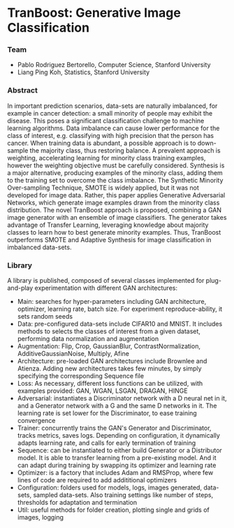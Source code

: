 # TranBoost: Generative Image Classification

### Team
- Pablo Rodriguez Bertorello, Computer Science, Stanford University
- Liang Ping Koh, Statistics, Stanford University

### Abstract
In important prediction scenarios, data-sets are naturally imbalanced, for example in cancer detection: a small minority of people may exhibit the disease. This poses a significant classification challenge to machine learning algorithms. Data imbalance can cause lower performance for the class of interest, e.g. classifying with high precision that the person has cancer. When training data is abundant, a possible approach is to down-sample the majority class, thus restoring balance.  A prevalent approach is weighting, accelerating learning for minority class training examples, however the weighting objective must be carefully considered. Synthesis is a major alternative, producing examples of the minority class, adding them to the training set to overcome the class imbalance. The Synthetic Minority Over-sampling Technique, SMOTE is widely applied, but it was not developed for image data. Rather, this paper applies Generative Adversarial Networks, which generate image examples drawn from the minority class distribution. The novel TranBoost approach is proposed, combining a GAN image generator with an ensemble of image classifiers. The generator takes advantage of Transfer Learning, leveraging knowledge about majority classes to learn how to best generate minority examples. Thus, TranBoost outperforms SMOTE and Adaptive Synthesis for image classification in imbalanced data-sets.

### Library
A library is published, composed of several classes implemented for plug-and-play experimentation with different GAN architectures:
- Main: searches for hyper-parameters including GAN architecture, optimizer, learning rate, batch size.  For experiment reproduce-ability, it sets random seeds 
- Data: pre-configured data-sets include CIFAR10 and MNIST. It includes methods to selects the classes of interest from a given dataset, performing data normalization and augmentation
- Augmentation: Flip, Crop, GaussianBlur, ContrastNormalization, AdditiveGaussianNoise, Multiply, Afine
- Architecture: pre-loaded GAN architectures include Brownlee and Atienza. Adding new architectures takes few minutes, by simply specifying the corresponding Sequence file 
- Loss: As necessary, different loss functions can be utilized, with examples provided: GAN, WGAN, LSGAN, DRAGAN, HINGE
- Adversarial: instantiates a Discriminator network with a D neural net in it, and a Generator network with a G and the same D networks in it. The learning rate is set lower for the Discriminator, to ease training convergence
- Trainer: concurrently trains the GAN's Generator and Discriminator, tracks metrics, saves logs.  Depending on configuration, it dynamically adapts learning rate, and calls for early termination of training 
- Sequence: can be instantiated to either build Generator or a Distributor model.  It is able to transfer learning  from a pre-existing model. And it can adapt during training by swapping its optimizer and learning rate 
- Optimizer: is a factory that includes Adam and RMSProp, where few lines of code are required to add addititional optimizers 
- Configuration: folders used for models, logs, images generated, data-sets, sampled data-sets. Also training settings like number of steps, thresholds for adaptation and termination
- Util: useful methods for folder creation, plotting single and grids of images, logging 
